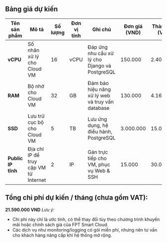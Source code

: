 ## Bảng giá dự kiến
| Tên sản phẩm             | Mô tả                                                   | Số lượng | Đơn vị tính | Ghi chú                                            | Đơn giá (VND) | Thành tiền (VND) |
| ------------------------ | ------------------------------------------------------- | -------- | ----------- | -------------------------------------------------- | ------------- | ---------------- |
| **vCPU**                 | Số nhân xử lý cho Cloud VM                              | 16       | vCPU        | Đáp ứng nhu cầu xử lý cho Django và PostgreSQL     | 150.000       | 2.400.000        |
| **RAM**                  | Bộ nhớ cho Cloud VM                                     | 32       | GB          | Đảm bảo hiệu năng xử lý web và truy vấn database   | 130.000       | 4.160.000        |
| **SSD**                  | Lưu trữ cục bộ cho Cloud VM                             | 5        | TB          | Lưu ứng dụng, hệ điều hành, PostgreSQL             | 3.000.000     | 15.000.000       |
| **Public IP tĩnh**       | Địa chỉ IP để truy cập VM từ Internet                   | 2        | IP          | Gán trực tiếp cho VM, phục vụ Web & SSH            | 15.000        | 30.000           |

## Tổng chi phí dự kiến / tháng (chưa gồm VAT):
**21.590.000 VND**
_Lưu ý:_
- Chi phí này chỉ là ước tính, có thể thay đổi tùy theo chương trình khuyến mãi hoặc chính sách giá của FPT Smart Cloud.
- Các dịch vụ như monitoring/logging có gói miễn phí, nhưng nên tư vấn cho khách hàng nâng cấp khi hệ thống mở rộng.